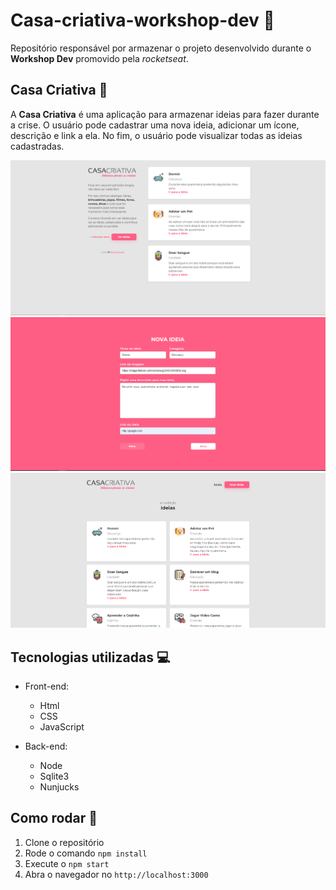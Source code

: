 # Casa-criativa-workshop-dev :rocket:
 Repositório responsável por armazenar o projeto desenvolvido durante o **Workshop Dev** promovido pela *rocketseat*.

## Casa Criativa :closed_book:

A **Casa Criativa** é uma aplicação para armazenar ideias para fazer durante a crise. O usuário pode cadastrar uma nova ideia, adicionar um ícone, descrição e link a ela. No fim, o usuário pode visualizar todas as ideias cadastradas.

![home](screenshots/home.PNG)
![home](screenshots/novaIdeia.PNG)
![home](screenshots/todasIdeias.PNG)


## Tecnologias utilizadas :computer:

* Front-end:
   * Html
   * CSS
   * JavaScript

* Back-end:
   * Node
   * Sqlite3
   * Nunjucks

## Como rodar :rocket:

1. Clone o repositório
1. Rode o comando `npm install`
1. Execute o `npm start`
1. Abra o navegador no `http://localhost:3000`

